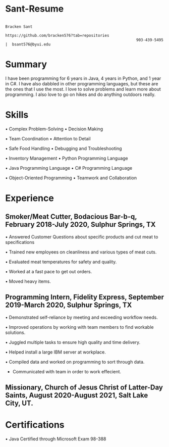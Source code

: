 # Sant-Resume
                                                                       
                                                                       
                                                                       
                                                                       Bracken Sant
                                                       https://github.com/bracken576?tab=repositories
                                                              903-439-5495	|  bsant576@byui.edu
# Summary
I have been programming for 6 years in Java, 4 years in Python, and 1 year in C#. I have also dabbled in other programming languages, but these are the ones that I use the most. I love to solve problems and learn more about programming. I also love to go on hikes and do anything outdoors really. 
# Skills
•	Complex Problem-Solving		    •  Decision Making

•	Team Coordination			       •   Attention to Detail

•	Safe Food Handling			     •   Debugging and Troubleshooting	

•	Inventory Management         •   Python Programming Language

•	Java Programming Language    •   C# Programming Language

•	Object-Oriented Programming   •  Teamwork and Collaboration

# Experience
## Smoker/Meat Cutter, Bodacious Bar-b-q, February 2018-July 2020, Sulphur Springs, TX

•	Answered Customer Questions about specific products and cut meat to specifications

•	Trained new employees on cleanliness and various types of meat cuts.

•	Evaluated meat temperatures for safety and quality.

•	Worked at a fast pace to get out orders.

•	Moved heavy items.

## Programming Intern, Fidelity Express, September 2019-March 2020, Sulphur Springs, TX

•	Demonstrated self-reliance by meeting and exceeding workflow needs.

•	Improved operations by working with team members to find workable solutions.

•	Juggled multiple tasks to ensure high quality and time delivery.

•	Helped install a large IBM server at workplace.

•	Compiled data and worked on programming to sort through data.

* Communicated with team in order to work effecient.

## Missionary, Church of Jesus Christ of Latter-Day Saints, August 2020-August 2021, Salt Lake City, UT.

# Certifications
•	Java Certified through Microsoft Exam 98-388
